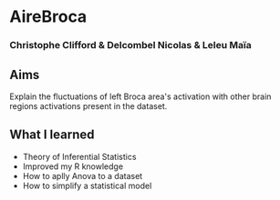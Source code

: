 # AireBroca
### Christophe Clifford & Delcombel Nicolas & Leleu Maïa
## Aims
Explain the fluctuations of left Broca area's activation with other brain regions activations present in the dataset.
## What I learned
* Theory of Inferential Statistics
* Improved my R knowledge
* How to aplly Anova to a dataset
* How to simplify a statistical model
